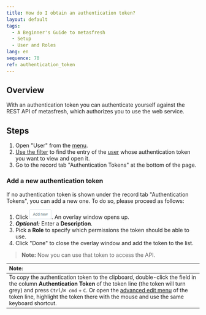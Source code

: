 ```yaml
---
title: How do I obtain an authentication token?
layout: default
tags:
  - A Beginner's Guide to metasfresh
  - Setup
  - User and Roles
lang: en
sequence: 70
ref: authentication_token
---
```


## Overview
With an authentication token you can authenticate yourself against the REST API of metasfresh, which authorizes you to use the web service.

## Steps
1. Open "User" from the [menu](Menu).
1. [Use the filter](Filtering_function) to find the entry of the [user](Add_user) whose authentication token you want to view and open it.
1. Go to the record tab "Authentication Tokens" at the bottom of the page.

### Add a new authentication token
If no authentication token is shown under the record tab "Authentication Tokens", you can add a new one. To do so, please proceed as follows:

1. Click !["Add new"](assets/Add_New_Button.png). An overlay window opens up.
1. ***Optional:*** Enter a **Description**.
1. Pick a **Role** to specify which permissions the token should be able to use.
1. Click "Done" to close the overlay window and add the token to the list.
 >**Note:** Now you can use that token to access the API.

| **Note:** |
| :--- |
| To copy the authentication token to the clipboard, double-click the field in the column **Authentication Token** of the token line (the token will turn grey) and press `Ctrl`/`⌘ cmd` + `C`. Or open the [advanced edit menu](Open_AdvancedEditTab) of the token line, highlight the token there with the mouse and use the same keyboard shortcut. |
